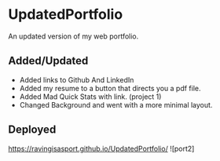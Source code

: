 # UpdatedPortfolio
An updated version of my web portfolio.
## Added/Updated
* Added links to Github And LinkedIn
* Added my resume to a button that directs you a pdf file.
* Added Mad Quick Stats with link. (project 1)
* Changed Background and went with a more minimal layout.
## Deployed
https://ravingisasport.github.io/UpdatedPortfolio/
![port2]
